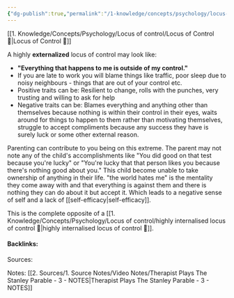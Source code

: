 ```yaml
---
{"dg-publish":true,"permalink":"/1-knowledge/concepts/psychology/locus-of-control/highly-externalised-locus-of-control/","tags":["psychology"],"created":"2025-07-10T21:00:57.248+10:00","updated":"2025-07-11T08:53:48.079+10:00"}
---
```


[[1. Knowledge/Concepts/Psychology/Locus of control/Locus of Control 🌱\|Locus of Control 🌱]]

A highly **externalized** locus of control may look like: 
- **"Everything that happens to me is outside of my control."**
- If you are late to work you will blame things like traffic, poor sleep due to noisy neighbours - things that are out of your control etc.
- Positive traits can be: Resilient to change, rolls with the punches, very trusting and willing to ask for help
- Negative traits can be: Blames everything and anything other than themselves because nothing is within their control in their eyes, waits around for things to happen to them rather than motivating themselves, struggle to accept compliments because any success they have is surely luck or some other external reason. 

Parenting can contribute to you being on this extreme. The parent may not note any of the child's accomplishments like "You did good on that test because you're lucky" or "You're lucky that that person likes you because there's nothing good about you."
This child become unable to take ownership of anything in their life. "the world hates me" is the mentality they come away with and that everything is against them and there is nothing they can do about it but accept it. Which leads to a negative sense of self and a lack of [[self-efficacy\|self-efficacy]]. 



This is the complete opposite of a [[1. Knowledge/Concepts/Psychology/Locus of control/highly internalised locus of control 🌱\|highly internalised locus of control 🌱]]. 
#### Backlinks:
Sources:


Notes:
[[2. Sources/1. Source Notes/Video Notes/Therapist Plays The Stanley Parable - 3 - NOTES\|Therapist Plays The Stanley Parable - 3 - NOTES]]